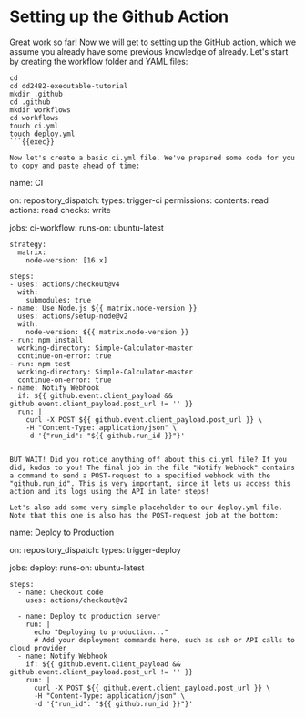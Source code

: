 # Setting up the Github Action

Great work so far! Now we will get to setting up the GitHub action, which we assume you already have some previous knowledge of already. Let's start by creating the workflow folder and YAML files:

```
cd
cd dd2482-executable-tutorial
mkdir .github
cd .github
mkdir workflows
cd workflows
touch ci.yml
touch deploy.yml
```{{exec}}

Now let's create a basic ci.yml file. We've prepared some code for you to copy and paste ahead of time:

```
name: CI

on:
  repository_dispatch:
    types: trigger-ci
permissions:
  contents: read
  actions: read
  checks: write

jobs:
  ci-workflow:
    runs-on: ubuntu-latest

    strategy:
      matrix:
        node-version: [16.x]

    steps:
    - uses: actions/checkout@v4
      with:
        submodules: true
    - name: Use Node.js ${{ matrix.node-version }}
      uses: actions/setup-node@v2
      with:
        node-version: ${{ matrix.node-version }}
    - run: npm install
      working-directory: Simple-Calculator-master
      continue-on-error: true
    - run: npm test 
      working-directory: Simple-Calculator-master
      continue-on-error: true
    - name: Notify Webhook
      if: ${{ github.event.client_payload && github.event.client_payload.post_url != '' }}
      run: |
        curl -X POST ${{ github.event.client_payload.post_url }} \
        -H "Content-Type: application/json" \
        -d '{"run_id": "${{ github.run_id }}"}'

``` 

BUT WAIT! Did you notice anything off about this ci.yml file? If you did, kudos to you! The final job in the file "Notify Webhook" contains a command to send a POST-request to a specified webhook with the "github.run_id". This is very important, since it lets us access this action and its logs using the API in later steps!

Let's also add some very simple placeholder to our deploy.yml file. Note that this one is also has the POST-request job at the bottom:

```
name: Deploy to Production

on:
  repository_dispatch:
    types: trigger-deploy

jobs:
  deploy:
    runs-on: ubuntu-latest

    steps:
      - name: Checkout code
        uses: actions/checkout@v2

      - name: Deploy to production server
        run: |
          echo "Deploying to production..."
          # Add your deployment commands here, such as ssh or API calls to cloud provider
      - name: Notify Webhook
        if: ${{ github.event.client_payload && github.event.client_payload.post_url != '' }}
        run: |
          curl -X POST ${{ github.event.client_payload.post_url }} \
          -H "Content-Type: application/json" \
          -d '{"run_id": "${{ github.run_id }}"}'
``` 